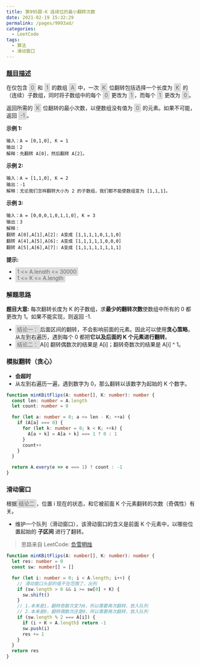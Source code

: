 ```yaml
---
title: 第995题-K 连续位的最小翻转次数
date: 2021-02-19 15:32:29
permalink: /pages/9993ad/
categories:
  - LeetCode
tags:
  - 算法
  - 滑动窗口
---
```


### [题目描述](https://leetcode-cn.com/problems/minimum-number-of-k-consecutive-bit-flips/)

在仅包含 <span style="background: #ddd; color: #666; padding: 3px 5px; border-radius: 2px;">0</span> 和 <span style="background: #ddd; color: #666; padding: 3px 5px; border-radius: 2px;">1</span> 的数组 <span style="background: #ddd; color: #666; padding: 3px 5px; border-radius: 2px;">A</span> 中，一次 <span style="background: #ddd; color: #666; padding: 3px 5px; border-radius: 2px;">K</span> 位翻转包括选择一个长度为 <span style="background: #ddd; color: #666; padding: 3px 5px; border-radius: 2px;">K</span> 的（连续）子数组，同时将子数组中的每个 <span style="background: #ddd; color: #666; padding: 3px 5px; border-radius: 2px;">0</span> 更改为 <span style="background: #ddd; color: #666; padding: 3px 5px; border-radius: 2px;">1</span>，而每个 <span style="background: #ddd; color: #666; padding: 3px 5px; border-radius: 2px;">1</span> 更改为 <span style="background: #ddd; color: #666; padding: 3px 5px; border-radius: 2px;">0</span>。

返回所需的 <span style="background: #ddd; color: #666; padding: 3px 5px; border-radius: 2px;">K</span> 位翻转的最小次数，以便数组没有值为 <span style="background: #ddd; color: #666; padding: 3px 5px; border-radius: 2px;">0</span> 的元素。如果不可能，返回 <span style="background: #ddd; color: #666; padding: 3px 5px; border-radius: 2px;">-1</span>。

<!-- more -->

**示例 1:**

```
输入：A = [0,1,0], K = 1
输出：2
解释：先翻转 A[0]，然后翻转 A[2]。
```

**示例 2:**

```
输入：A = [1,1,0], K = 2
输出：-1
解释：无论我们怎样翻转大小为 2 的子数组，我们都不能使数组变为 [1,1,1]。
```

**示例 3:**

```
输入：A = [0,0,0,1,0,1,1,0], K = 3
输出：3
解释：
翻转 A[0],A[1],A[2]: A变成 [1,1,1,1,0,1,1,0]
翻转 A[4],A[5],A[6]: A变成 [1,1,1,1,1,0,0,0]
翻转 A[5],A[6],A[7]: A变成 [1,1,1,1,1,1,1,1]
```

**提示:**

- <span style="background: #ddd; color: #666; padding: 3px 5px; border-radius: 2px;">1 <= A.length <= 30000</span>
- <span style="background: #ddd; color: #666; padding: 3px 5px; border-radius: 2px;">1 <= K <= A.length</span>

### 解题思路

**题目大意:** 每次翻转长度为 K 的子数组，求**最少的翻转次数**使数组中所有的 0 都更改为 1。如果不能实现，则返回 -1.

- <span style="background: #ddd; color: #666; padding: 3px 5px; border-radius: 2px;">结论一：</span>后面区间的翻转，不会影响前面的元素。因此可以使用**贪心策略**，从左到右遍历，遇到每个 0 都把**它以及后面的 K 个元素进行翻转**。
- <span style="background: #ddd; color: #666; padding: 3px 5px; border-radius: 2px;">结论二：</span>A[i] 翻转偶数次的结果是 A[i]；翻转奇数次的结果是 A[i] ^ 1。

### 模拟翻转（贪心）

- **会超时**
- 从左到右遍历一遍，遇到数字为 0，那么翻转以该数字为起始的 K 个数字。

```TypeScript
function minKBitFlips(A: number[], K: number): number {
  const len: number = A.length
  let count: number = 0

  for (let a: number = 0; a <= len - K; ++a) {
    if (A[a] === 0) {
      for (let k: number = 0; k < K; ++k) {
        A[a + k] = A[a + k] === 1 ? 0 : 1
      }
      count++
    }
  }

  return A.every(e => e === 1) ? count : -1
}
```

### 滑动窗口

根据<span style="background: #ddd; color: #666; padding: 3px 5px; border-radius: 2px;">结论二</span>，位置 i 现在的状态，和它被前面 K 个元素翻转的次数（奇偶性）有关。

- 维护一个队列（滑动窗口），该滑动窗口的含义是前面 K 个元素中，以哪些位置起始的 **子区间** 进行了翻转。

> 思路来自 LeetCode: [负雪明烛](https://leetcode-cn.com/problems/minimum-number-of-k-consecutive-bit-flips/solution/hua-dong-chuang-kou-shi-ben-ti-zui-rong-z403l/)

```TypeScript
function minKBitFlips(A: number[], K: number): number {
  let res: number = 0
  const sw: number[] = []

  for (let i: number = 0; i < A.length; i++) {
    // 滑动窗口头部的值不在范围了，出列
    if (sw.length > 0 && i >= sw[0] + K) {
      sw.shift()
    }
    // 1.本来是1，翻转奇数次变为0，所以需要再次翻转，放入队列
    // 2.本来是0，翻转偶数次还是0，所以需要再次翻转，放入队列
    if (sw.length % 2 === A[i]) {
      if (i + K > A.length) return -1
      sw.push(i)
      res += 1
    }
  }
  return res
}
```
